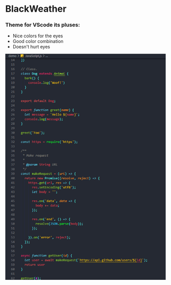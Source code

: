# BlackWeather 

### Theme for VScode its pluses:<br>
* Nice colors for the eyes
* Good color combination
* Doesn't hurt eyes

![screenshot of sample](https://github.com/VladislavMac/BlackWeather/blob/main/Screen/screenJS.jpg)
